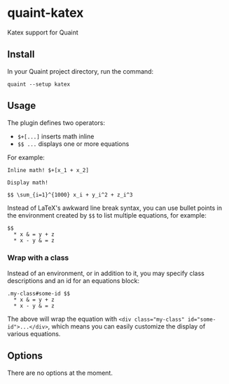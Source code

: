 
# quaint-katex

Katex support for Quaint

## Install

In your Quaint project directory, run the command:

    quaint --setup katex


## Usage

The plugin defines two operators:

* `$+[...]` inserts math inline
* `$$ ...` displays one or more equations

For example:

```
Inline math! $+[x_1 + x_2]

Display math!

$$ \sum_{i=1}^{1000} x_i + y_i^2 + z_i^3

```

Instead of LaTeX's awkward line break syntax, you can use bullet
points in the environment created by `$$` to list multiple equations,
for example:

```
$$
  * x & = y + z
  * x - y & = z
```


### Wrap with a class

Instead of an environment, or in addition to it, you may specify class
descriptions and an id for an equations block:

```
.my-class#some-id $$
  * x & = y + z
  * x - y & = z
```

The above will wrap the equation with `<div class="my-class" id="some-id">...</div>`,
which means you can easily customize the display of various equations.


## Options

There are no options at the moment.

